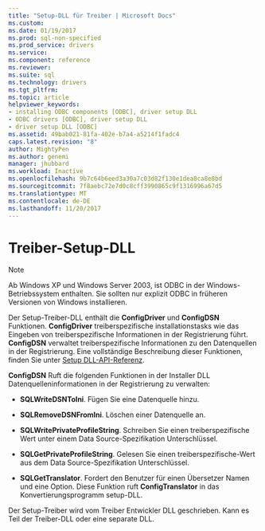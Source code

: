 ```yaml
---
title: "Setup-DLL für Treiber | Microsoft Docs"
ms.custom: 
ms.date: 01/19/2017
ms.prod: sql-non-specified
ms.prod_service: drivers
ms.service: 
ms.component: reference
ms.reviewer: 
ms.suite: sql
ms.technology: drivers
ms.tgt_pltfrm: 
ms.topic: article
helpviewer_keywords:
- installing ODBC components [ODBC], driver setup DLL
- ODBC drivers [ODBC], driver setup DLL
- driver setup DLL [ODBC]
ms.assetid: 49bab021-81fa-402e-b7a4-a5214f1fadc4
caps.latest.revision: "8"
author: MightyPen
ms.author: genemi
manager: jhubbard
ms.workload: Inactive
ms.openlocfilehash: 9b7c64b6eed3a30a7c03d82f130e1dea8ca8e8bd
ms.sourcegitcommit: 7f8aebc72e7d0c8cff3990865c9f1316996a67d5
ms.translationtype: MT
ms.contentlocale: de-DE
ms.lasthandoff: 11/20/2017
---
```

# <a name="driver-setup-dll"></a>Treiber-Setup-DLL
> [!NOTE]  
>  Ab Windows XP und Windows Server 2003, ist ODBC in der Windows-Betriebssystem enthalten. Sie sollten nur explizit ODBC in früheren Versionen von Windows installieren.  
  
 Der Setup-Treiber-DLL enthält die **ConfigDriver** und **ConfigDSN** Funktionen. **ConfigDriver** treiberspezifische installationstasks wie das Eingeben von treiberspezifische Informationen in der Registrierung führt. **ConfigDSN** verwaltet treiberspezifische Informationen zu den Datenquellen in der Registrierung. Eine vollständige Beschreibung dieser Funktionen, finden Sie unter [Setup DLL-API-Referenz](../../../odbc/reference/syntax/setup-dll-api-reference.md).  
  
 **ConfigDSN** Ruft die folgenden Funktionen in der Installer DLL Datenquelleninformationen in der Registrierung zu verwalten:  
  
-   **SQLWriteDSNToIni**. Fügen Sie eine Datenquelle hinzu.  
  
-   **SQLRemoveDSNFromIni**. Löschen einer Datenquelle an.  
  
-   **SQLWritePrivateProfileString**. Schreiben Sie einen treiberspezifische Wert unter einem Data Source-Spezifikation Unterschlüssel.  
  
-   **SQLGetPrivateProfileString**. Gelesen Sie einen treiberspezifische-Wert aus dem Data Source-Spezifikation Unterschlüssel.  
  
-   **SQLGetTranslator**. Fordert den Benutzer für einen Übersetzer Namen und eine Option. Diese Funktion ruft **ConfigTranslator** in das Konvertierungsprogramm setup-DLL.  
  
 Der Setup-Treiber wird vom Treiber Entwickler DLL geschrieben. Kann es Teil der Treiber-DLL oder eine separate DLL.
